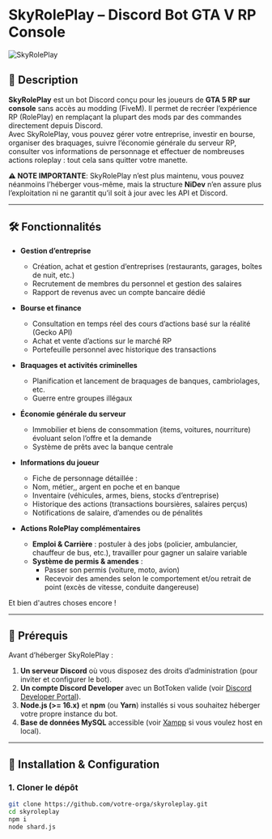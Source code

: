 # SkyRolePlay – Discord Bot GTA V RP Console

![SkyRolePlay](https://img.shields.io/badge/Discord-Bot_skyroleplay-blue)

## 📖 Description

**SkyRolePlay** est un bot Discord conçu pour les joueurs de **GTA 5 RP sur console** sans accès au modding (FiveM). Il permet de recréer l’expérience RP (RolePlay) en remplaçant la plupart des mods par des commandes directement depuis Discord.  
Avec SkyRolePlay, vous pouvez gérer votre entreprise, investir en bourse, organiser des braquages, suivre l’économie générale du serveur RP, consulter vos informations de personnage et effectuer de nombreuses actions roleplay : tout cela sans quitter votre manette.

**⚠️ NOTE IMPORTANTE**: SkyRolePlay n’est plus maintenu, vous pouvez néanmoins l’héberger vous-même, mais la structure **NiDev** n’en assure plus l’exploitation ni ne garantit qu’il soit à jour avec les API et Discord.

---

## 🛠️ Fonctionnalités

- **Gestion d’entreprise**  
  - Création, achat et gestion d’entreprises (restaurants, garages, boîtes de nuit, etc.)  
  - Recrutement de membres du personnel et gestion des salaires  
  - Rapport de revenus avec un compte bancaire dédié  

- **Bourse et finance**  
  - Consultation en temps réel des cours d’actions basé sur la réalité (Gecko API)  
  - Achat et vente d’actions sur le marché RP  
  - Portefeuille personnel avec historique des transactions   

- **Braquages et activités criminelles**  
  - Planification et lancement de braquages de banques, cambriolages, etc.  
  - Guerre entre groupes illégaux  

- **Économie générale du serveur**  
  - Immobilier et biens de consommation (items, voitures, nourriture) évoluant selon l’offre et la demande  
  - Système de prêts avec la banque centrale

- **Informations du joueur**  
  - Fiche de personnage détaillée :  
  - Nom, métier,, argent en poche et en banque  
  - Inventaire (véhicules, armes, biens, stocks d’entreprise)  
  - Historique des actions (transactions boursières, salaires perçus)  
  - Notifications de salaire, d’amendes ou de pénalités  

- **Actions RolePlay complémentaires**  
  - **Emploi & Carrière** : postuler à des jobs (policier, ambulancier, chauffeur de bus, etc.), travailler pour gagner un salaire variable  
  - **Système de permis & amendes** :  
    - Passer son permis (voiture, moto, avion)  
    - Recevoir des amendes selon le comportement et/ou retrait de point (excès de vitesse, conduite dangereuse)  

Et bien d'autres choses encore !

---

## 🎯 Prérequis

Avant d’héberger SkyRolePlay :

1. **Un serveur Discord** où vous disposez des droits d’administration (pour inviter et configurer le bot).  
2. **Un compte Discord Developer** avec un BotToken valide (voir [Discord Developer Portal](https://discord.com/developers/applications)).  
3. **Node.js (>= 16.x)** et **npm** (ou **Yarn**) installés si vous souhaitez héberger votre propre instance du bot.  
4. **Base de données MySQL** accessible (voir [Xampp](https://www.apachefriends.org/fr/index.html) si vous voulez host en local).

---

## 🚀 Installation & Configuration

### 1. Cloner le dépôt

```bash
git clone https://github.com/votre-orga/skyroleplay.git
cd skyroleplay
npm i
node shard.js
